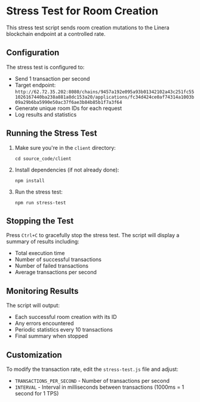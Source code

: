# Stress Test for Room Creation

This stress test script sends room creation mutations to the Linera blockchain endpoint at a controlled rate.

## Configuration

The stress test is configured to:
- Send 1 transaction per second
- Target endpoint: `http://62.72.35.202:8080/chains/9457a192e095a93b01342102a43c251fc551026167440ba238a881a8dc153a20/applications/fc34d424ce0af74314a1003b09a29b6ba5990e50ac37f6ae3b84b85b1f7a3f64`
- Generate unique room IDs for each request
- Log results and statistics

## Running the Stress Test

1. Make sure you're in the `client` directory:
   ```
   cd source_code/client
   ```

2. Install dependencies (if not already done):
   ```
   npm install
   ```

3. Run the stress test:
   ```
   npm run stress-test
   ```

## Stopping the Test

Press `Ctrl+C` to gracefully stop the stress test. The script will display a summary of results including:
- Total execution time
- Number of successful transactions
- Number of failed transactions
- Average transactions per second

## Monitoring Results

The script will output:
- Each successful room creation with its ID
- Any errors encountered
- Periodic statistics every 10 transactions
- Final summary when stopped

## Customization

To modify the transaction rate, edit the `stress-test.js` file and adjust:
- `TRANSACTIONS_PER_SECOND` - Number of transactions per second
- `INTERVAL` - Interval in milliseconds between transactions (1000ms = 1 second for 1 TPS)